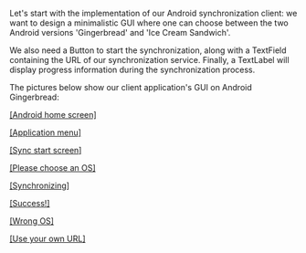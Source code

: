 Let's start with the implementation of our Android synchronization client: we want to design a minimalistic GUI where one can choose between the two Android versions 'Gingerbread' and 'Ice Cream Sandwich'.

We also need a Button to start the synchronization, along with a TextField containing the URL of our synchronization service. Finally, a TextLabel will display progress information during the synchronization process.

The pictures below show our client application's GUI on Android Gingerbread:

[[Android home screen]](1-avd.png)
	
[[Application menu]](2-avd.png)
	
[[Sync start screen]](3-avd.png)
	
[[Please choose an OS]](4-avd.png)
	
[[Synchronizing]](5-avd.png)
	
[[Success!]](6-avd.png)
	
[[Wrong OS]](7-avd.png)
	
[[Use your own URL]](8-avd.png)



